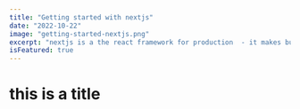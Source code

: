 ```yaml
---
title: "Getting started with nextjs"
date: "2022-10-22"
image: "getting-started-nextjs.png"
excerpt: "nextjs is a the react framework for production  - it makes building fullstack react app and sites a breeze"
isFeatured: true
---
```


# this is a title
